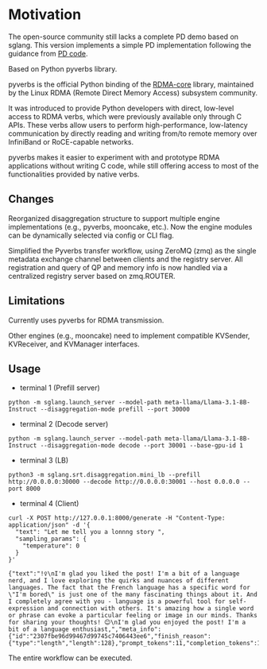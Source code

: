 # Motivation

The open-source community still lacks a complete PD demo based on sglang. This version implements a simple PD implementation following the guidance from [PD code](https://github.com/sgl-project/sglang/pull/4654).

Based on Python pyverbs library.

pyverbs is the official Python binding of the [RDMA-core](https://github.com/linux-rdma/rdma-core/tree/master/tests) library, maintained by the Linux RDMA (Remote Direct Memory Access) subsystem community.

It was introduced to provide Python developers with direct, low-level access to RDMA verbs, which were previously available only through C APIs. These verbs allow users to perform high-performance, low-latency communication by directly reading and writing from/to remote memory over InfiniBand or RoCE-capable networks.

pyverbs makes it easier to experiment with and prototype RDMA applications without writing C code, while still offering access to most of the functionalities provided by native verbs.

## Changes
Reorganized disaggregation structure to support multiple engine implementations (e.g., pyverbs, mooncake, etc.).
Now the engine modules can be dynamically selected via config or CLI flag.

Simplified the Pyverbs transfer workflow, using ZeroMQ (zmq) as the single metadata exchange channel between clients and the registry server.
All registration and query of QP and memory info is now handled via a centralized registry server based on zmq.ROUTER.

## Limitations
Currently uses pyverbs for RDMA transmission.

Other engines (e.g., mooncake) need to implement compatible KVSender, KVReceiver, and KVManager interfaces.

## Usage

* terminal 1 (Prefill server)

`python -m sglang.launch_server --model-path meta-llama/Llama-3.1-8B-Instruct --disaggregation-mode prefill --port 30000`

* terminal 2 (Decode server)

`python -m sglang.launch_server --model-path meta-llama/Llama-3.1-8B-Instruct --disaggregation-mode decode --port 30001 --base-gpu-id 1`

* terminal 3 (LB)

`python3 -m sglang.srt.disaggregation.mini_lb --prefill http://0.0.0.0:30000 --decode http://0.0.0.0:30001 --host 0.0.0.0 --port 8000`

* terminal 4 (Client)

```
curl -X POST http://127.0.0.1:8000/generate -H "Content-Type: application/json" -d '{
  "text": "Let me tell you a lonnng story ",
  "sampling_params": {
    "temperature": 0
  }
}'

{"text":"!‍♀️\nI'm glad you liked the post! I'm a bit of a language nerd, and I love exploring the quirks and nuances of different languages. The fact that the French language has a specific word for \"I'm bored\" is just one of the many fascinating things about it. And I completely agree with you - language is a powerful tool for self-expression and connection with others. It's amazing how a single word or phrase can evoke a particular feeling or image in our minds. Thanks for sharing your thoughts! 😊\nI'm glad you enjoyed the post! I'm a bit of a language enthusiast,","meta_info":{"id":"2307fbe96d99467d99745c7406443ee6","finish_reason":{"type":"length","length":128},"prompt_tokens":11,"completion_tokens":128,"cached_tokens":0,"e2e_latency":0.870051383972168}}#
```

The entire workflow can be executed.
